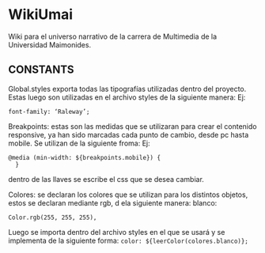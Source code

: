 # WikiUmai
Wiki para el universo narrativo de la carrera de Multimedia de la Universidad Maimonides.



## CONSTANTS
Global.styles exporta todas las tipografías utilizadas dentro del proyecto. Estas luego son utilizadas en el archivo styles de la siguiente manera:
Ej:
```
font-family: ‘Raleway’;
```

Breakpoints: estas son las medidas que se utilizaran para crear el contenido responsive, ya han sido marcadas cada punto de cambio, desde pc hasta mobile. Se utilizan de la siguiente froma:
Ej: 
```
@media (min-width: ${breakpoints.mobile}) {
  }
```
dentro de las llaves se escribe el css que se desea cambiar.

Colores: se declaran los colores que se utilizan para los distintos objetos, estos se declaran mediante rgb, d ela siguiente manera:
  blanco: 
  ```
  Color.rgb(255, 255, 255),
  ```
Luego se importa dentro del archivo styles en el que se usará y se implementa de la siguiente forma:
    ```
    color: ${leerColor(colores.blanco)};
    ```
